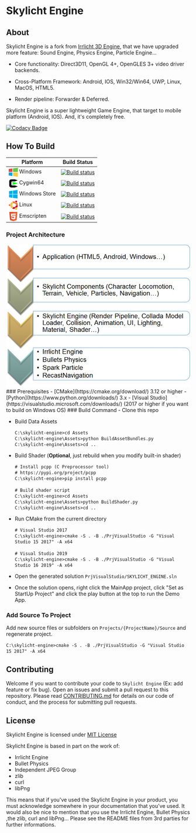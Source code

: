 # Skylicht Engine
## About
Skylicht Engine is a fork from [Irrlicht 3D Engine](http://irrlicht.sourceforge.net), that we have upgraded more feature: Sound Engine, Physics Engine, Particle Engine...
-   Core functionality: Direct3D11, OpenGL 4+, OpenGLES 3+ video driver backends.

-   Cross-Platform Framework: Android, IOS, Win32/Win64, UWP, Linux, MacOS, HTML5.

-   Render pipeline: Forwarder & Deferred.

Skylicht Engine is a super lightweight Game Engine, that target to mobile platform (Android, IOS). And, it's completely free.

[![Codacy Badge](https://api.codacy.com/project/badge/Grade/6d6fbf50a10a4cf38426b9fabfc1fabc)](https://www.codacy.com/manual/ducphamhong/skylicht-engine?utm_source=github.com&amp;utm_medium=referral&amp;utm_content=skylicht-lab/skylicht-engine&amp;utm_campaign=Badge_Grade)
## How To Build
| Platform                                                                                 | Build Status                                                                                                                                                                      |
| -----------------------------------------------------------------------------------------|-----------------------------------------------------------------------------------------------------------------------------------------------------------------------------------|
| <img src="Documents/Media/Platforms/windows.png" width="25" valign="middle"> Windows     | [![Build status](https://ci.appveyor.com/api/projects/status/a95huci4g5o25ts5/branch/master?svg=true)](https://ci.appveyor.com/project/ducphamhong/skylicht-engine/branch/master) |
| <img src="Documents/Media/Platforms/cygwin.png" width="25" valign="middle"> Cygwin64     | [![Build status](https://ci.appveyor.com/api/projects/status/a95huci4g5o25ts5/branch/master?svg=true)](https://ci.appveyor.com/project/ducphamhong/skylicht-engine/branch/master) |
| <img src="Documents/Media/Platforms/uwp.png" width="25" valign="middle"> Windows Store   | [![Build status](https://github.com/skylicht-lab/skylicht-engine/workflows/build/badge.svg)](https://github.com/skylicht-lab/skylicht-engine/actions?workflow=build)              |
| <img src="Documents/Media/Platforms/ubuntu.png" width="25" valign="middle"> Linux        | [![Build status](https://github.com/skylicht-lab/skylicht-engine/workflows/build/badge.svg)](https://github.com/skylicht-lab/skylicht-engine/actions?workflow=build)              |
| <img src="Documents/Media/Platforms/html5.png" width="25" valign="middle"> Emscripten    | [![Build status](https://github.com/skylicht-lab/skylicht-engine/workflows/build/badge.svg)](https://github.com/skylicht-lab/skylicht-engine/actions?workflow=build)              |
### Project Architecture
<img src="Documents/Media/project_architecture.jpg">
### Prerequisites
-   [CMake](https://cmake.org/download/) 3.12 or higher
-   [Python](https://www.python.org/downloads/) 3.x
-   [Visual Studio](https://visualstudio.microsoft.com/downloads/)  (2017 or higher if you want to build on Windows OS)
### Build Command
-   Clone this repo

-   Build Data Assets
    ```
    C:\skylicht-engine>cd Assets
    C:\skylicht-engine\Assets>python BuildAssetBundles.py
    C:\skylicht-engine\Assets>cd ..
    ```

-   Build Shader (**Optional**, just rebuild when you modify built-in shader)
    ```
    # Install pcpp (C Preprocessor tool)
    # https://pypi.org/project/pcpp
    C:\skylicht-engine>pip install pcpp
    
    # Build shader script
    C:\skylicht-engine>cd Assets
    C:\skylicht-engine\Assets>python BuildShader.py
    C:\skylicht-engine\Assets>cd ..
    ```

-   Run CMake from the current directory
    ```
    # Visual Studio 2017
    C:\skylicht-engine>cmake -S . -B ./PrjVisualStudio -G "Visual Studio 15 2017" -A x64
  
    # Visual Studio 2019
    C:\skylicht-engine>cmake -S . -B ./PrjVisualStudio -G "Visual Studio 16 2019" -A x64
    ```

-   Open the generated solution `PrjVisualStudio/SKYLICHT_ENGINE.sln`

-   Once the solution opens, right click the MainApp project, click "Set as StartUp Project" and click the play button at the top to run the Demo App.

### Add Source To Project
Add new source files or subfolders on `Projects/{ProjectName}/Source` and regenerate project.

    C:\skylicht-engine>cmake -S . -B ./PrjVisualStudio -G "Visual Studio 15 2017" -A x64
## Contributing
Welcome if you want to contribute your code to `Skylicht Engine` (Ex: add feature or fix bug). Open an issues and submit a pull request to this repository. Please read [CONTRIBUTING.md](Documents/CONTRIBUTING.md) for details on our code of conduct, and the process for submitting pull requests.
## License
Skylicht Engine is licensed under [MIT License](LICENSE.md)

Skylicht Engine is based in part on the work of:
-   Irrlicht Engine
-   Bullet Physics
-   Independent JPEG Group
-   zlib
-   curl 
-   libPng

This means that if you've used the Skylicht Engine in your product, you must acknowledge somewhere in your documentation that you've used. It would also be nice to mention that you use the Irrlicht Engine, Bullet Physics ,the zlib, curl and libPng... Please see the README files from 3rd parties for further informations.
